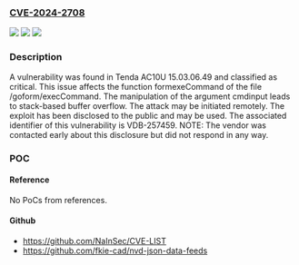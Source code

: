 ### [CVE-2024-2708](https://cve.mitre.org/cgi-bin/cvename.cgi?name=CVE-2024-2708)
![](https://img.shields.io/static/v1?label=Product&message=AC10U&color=blue)
![](https://img.shields.io/static/v1?label=Version&message=%3D%2015.03.06.49%20&color=brighgreen)
![](https://img.shields.io/static/v1?label=Vulnerability&message=CWE-121%20Stack-based%20Buffer%20Overflow&color=brighgreen)

### Description

A vulnerability was found in Tenda AC10U 15.03.06.49 and classified as critical. This issue affects the function formexeCommand of the file /goform/execCommand. The manipulation of the argument cmdinput leads to stack-based buffer overflow. The attack may be initiated remotely. The exploit has been disclosed to the public and may be used. The associated identifier of this vulnerability is VDB-257459. NOTE: The vendor was contacted early about this disclosure but did not respond in any way.

### POC

#### Reference
No PoCs from references.

#### Github
- https://github.com/NaInSec/CVE-LIST
- https://github.com/fkie-cad/nvd-json-data-feeds

